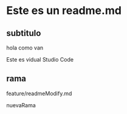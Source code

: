# Este es un readme.md

## subtitulo
hola como van

Este es vidual Studio Code

## rama
feature/readmeModify.md

nuevaRama
